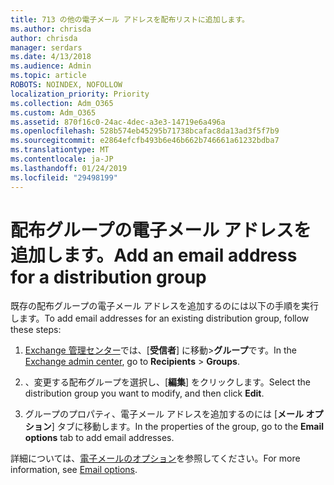 ```yaml
---
title: 713 の他の電子メール アドレスを配布リストに追加します。
ms.author: chrisda
author: chrisda
manager: serdars
ms.date: 4/13/2018
ms.audience: Admin
ms.topic: article
ROBOTS: NOINDEX, NOFOLLOW
localization_priority: Priority
ms.collection: Adm_O365
ms.custom: Adm_O365
ms.assetid: 870f16c0-24ac-4dec-a3e3-14719e6a496a
ms.openlocfilehash: 528b574eb45295b71738bcafac8da13ad3f5f7b9
ms.sourcegitcommit: e2864efcfb493b6e46b662b746661a61232bdba7
ms.translationtype: MT
ms.contentlocale: ja-JP
ms.lasthandoff: 01/24/2019
ms.locfileid: "29498199"
---
```

# <a name="add-an-email-address-for-a-distribution-group"></a><span data-ttu-id="7f7c6-102">配布グループの電子メール アドレスを追加します。</span><span class="sxs-lookup"><span data-stu-id="7f7c6-102">Add an email address for a distribution group</span></span>

<span data-ttu-id="7f7c6-103">既存の配布グループの電子メール アドレスを追加するのには以下の手順を実行します。</span><span class="sxs-lookup"><span data-stu-id="7f7c6-103">To add email addresses for an existing distribution group, follow these steps:</span></span>
  
1. <span data-ttu-id="7f7c6-104">[Exchange 管理センター](https://outlook.office365.com/ecp/)では、[**受信者**] に移動\>**グループ**です。</span><span class="sxs-lookup"><span data-stu-id="7f7c6-104">In the [Exchange admin center](https://outlook.office365.com/ecp/), go to **Recipients** \> **Groups**.</span></span>
    
2. <span data-ttu-id="7f7c6-105">、変更する配布グループを選択し、[**編集**] をクリックします。</span><span class="sxs-lookup"><span data-stu-id="7f7c6-105">Select the distribution group you want to modify, and then click **Edit**.</span></span>
    
3. <span data-ttu-id="7f7c6-106">グループのプロパティ、電子メール アドレスを追加するのには [**メール オプション**] タブに移動します。</span><span class="sxs-lookup"><span data-stu-id="7f7c6-106">In the properties of the group, go to the **Email options** tab to add email addresses.</span></span> 
    
<span data-ttu-id="7f7c6-107">詳細については、[電子メールのオプション](https://technet.microsoft.com/library/bb124513.aspx#emailoptions)を参照してください。</span><span class="sxs-lookup"><span data-stu-id="7f7c6-107">For more information, see [Email options](https://technet.microsoft.com/library/bb124513.aspx#emailoptions).</span></span>
  


